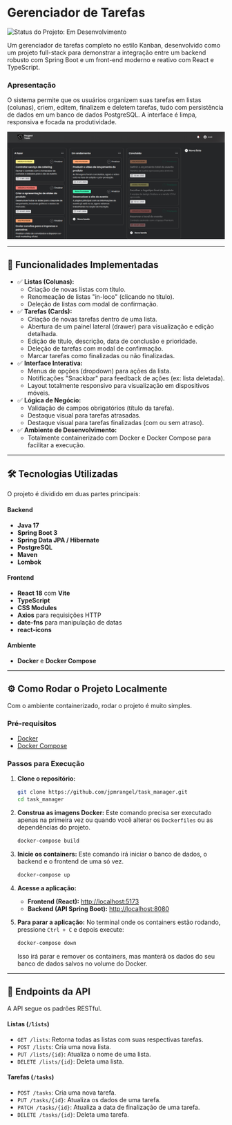 # Gerenciador de Tarefas

![Status do Projeto: Em Desenvolvimento](https://img.shields.io/badge/status-em--desenvolvimento-yellow)

Um gerenciador de tarefas completo no estilo Kanban, desenvolvido como um projeto full-stack para demonstrar a integração entre um backend robusto com Spring Boot e um front-end moderno e reativo com React e TypeScript.

### Apresentação

O sistema permite que os usuários organizem suas tarefas em listas (colunas), criem, editem, finalizem e deletem tarefas, tudo com persistência de dados em um banco de dados PostgreSQL. A interface é limpa, responsiva e focada na produtividade.

![Captura de Tela do Sistema](.github/assets/screenshot-desktop.png)

---

## 🚀 Funcionalidades Implementadas

-   ✅ **Listas (Colunas):**
    -   Criação de novas listas com título.
    -   Renomeação de listas "in-loco" (clicando no título).
    -   Deleção de listas com modal de confirmação.
-   ✅ **Tarefas (Cards):**
    -   Criação de novas tarefas dentro de uma lista.
    -   Abertura de um painel lateral (drawer) para visualização e edição detalhada.
    -   Edição de título, descrição, data de conclusão e prioridade.
    -   Deleção de tarefas com modal de confirmação.
    -   Marcar tarefas como finalizadas ou não finalizadas.
-   ✅ **Interface Interativa:**
    -   Menus de opções (dropdown) para ações da lista.
    -   Notificações "Snackbar" para feedback de ações (ex: lista deletada).
    -   Layout totalmente responsivo para visualização em dispositivos móveis.
-   ✅ **Lógica de Negócio:**
    -   Validação de campos obrigatórios (título da tarefa).
    -   Destaque visual para tarefas atrasadas.
    -   Destaque visual para tarefas finalizadas (com ou sem atraso).
-   ✅ **Ambiente de Desenvolvimento:**
    -   Totalmente containerizado com Docker e Docker Compose para facilitar a execução.

---

## 🛠️ Tecnologias Utilizadas

O projeto é dividido em duas partes principais:

#### **Backend**
-   **Java 17**
-   **Spring Boot 3**
-   **Spring Data JPA / Hibernate**
-   **PostgreSQL**
-   **Maven**
-   **Lombok**

#### **Frontend**
-   **React 18** com **Vite**
-   **TypeScript**
-   **CSS Modules**
-   **Axios** para requisições HTTP
-   **date-fns** para manipulação de datas
-   **react-icons**

#### **Ambiente**
-   **Docker** e **Docker Compose**

---

## ⚙️ Como Rodar o Projeto Localmente

Com o ambiente containerizado, rodar o projeto é muito simples.

### Pré-requisitos
-   [Docker](https://www.docker.com/get-started/)
-   [Docker Compose](https://docs.docker.com/compose/install/)

### Passos para Execução

1.  **Clone o repositório:**
    ```bash
    git clone https://github.com/jpmrangel/task_manager.git
    cd task_manager
    ```

2.  **Construa as imagens Docker:**
    Este comando precisa ser executado apenas na primeira vez ou quando você alterar os `Dockerfiles` ou as dependências do projeto.
    ```bash
    docker-compose build
    ```

3.  **Inicie os containers:**
    Este comando irá iniciar o banco de dados, o backend e o frontend de uma só vez.
    ```bash
    docker-compose up
    ```

4.  **Acesse a aplicação:**
    * **Frontend (React):** [http://localhost:5173](http://localhost:5173)
    * **Backend (API Spring Boot):** [http://localhost:8080](http://localhost:8080)

5.  **Para parar a aplicação:**
    No terminal onde os containers estão rodando, pressione `Ctrl + C` e depois execute:
    ```bash
    docker-compose down
    ```
    Isso irá parar e remover os containers, mas manterá os dados do seu banco de dados salvos no volume do Docker.

---

## 📄 Endpoints da API

A API segue os padrões RESTful.

#### Listas (`/lists`)
-   `GET /lists`: Retorna todas as listas com suas respectivas tarefas.
-   `POST /lists`: Cria uma nova lista.
-   `PUT /lists/{id}`: Atualiza o nome de uma lista.
-   `DELETE /lists/{id}`: Deleta uma lista.

#### Tarefas (`/tasks`)
-   `POST /tasks`: Cria uma nova tarefa.
-   `PUT /tasks/{id}`: Atualiza os dados de uma tarefa.
-   `PATCH /tasks/{id}`: Atualiza a data de finalização de uma tarefa.
-   `DELETE /tasks/{id}`: Deleta uma tarefa.